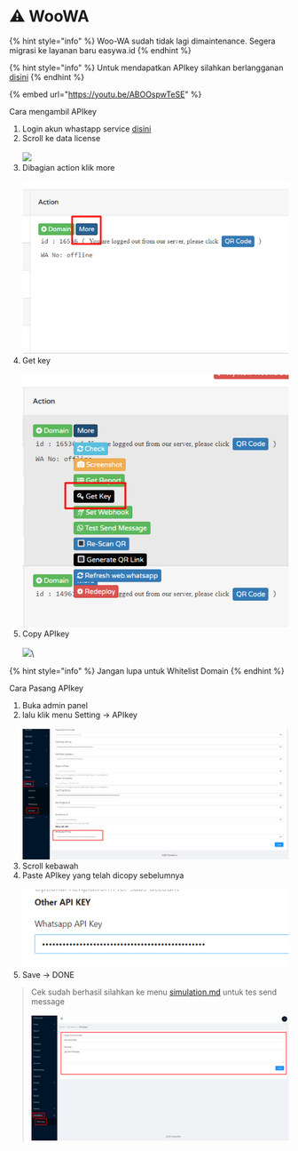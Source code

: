 # ⚠ WooWA

{% hint style="info" %}
Woo-WA sudah tidak lagi dimaintenance. Segera migrasi ke layanan baru easywa.id
{% endhint %}

{% hint style="info" %}
Untuk mendapatkan APIkey silahkan berlangganan [disini](https://app.woo-wa.com/checkout/?add-to-cart=2982\&variation\_id=2983\&ref=6783)
{% endhint %}

{% embed url="https://youtu.be/ABOOspwTeSE" %}

Cara mengambil APIkey

1. Login akun whastapp service [disini](https://app.woo-wa.com/checkout/?add-to-cart=2982\&variation\_id=2983\&ref=6783)
2. Scroll ke data license\
   \
   ![](../../.gitbook/assets/Screenshot\_32.png)
3. Dibagian action klik more\
   \
   ![](<../../.gitbook/assets/image (3) (1) (1) (1).png>)
4. Get key\
   \
   ![](<../../.gitbook/assets/image (31).png>)
5. Copy APIkey\
   \
   ![](../../.gitbook/assets/Screenshot\_33.png)\


{% hint style="info" %}
Jangan lupa untuk Whitelist Domain
{% endhint %}

Cara Pasang APIkey

1. Buka admin panel
2. lalu klik menu Setting -> APIkey\
   \
   ![](<../../.gitbook/assets/image (65).png>)
3. Scroll kebawah
4. Paste APIkey yang telah dicopy sebelumnya\
   \
   ![](<../../.gitbook/assets/image (76).png>)
5. Save -> DONE

> Cek sudah berhasil silahkan ke menu [simulation.md](../../dashboard-panel/simulation.md "mention") untuk tes send message\
> \
> ![](<../../.gitbook/assets/image (52).png>)
